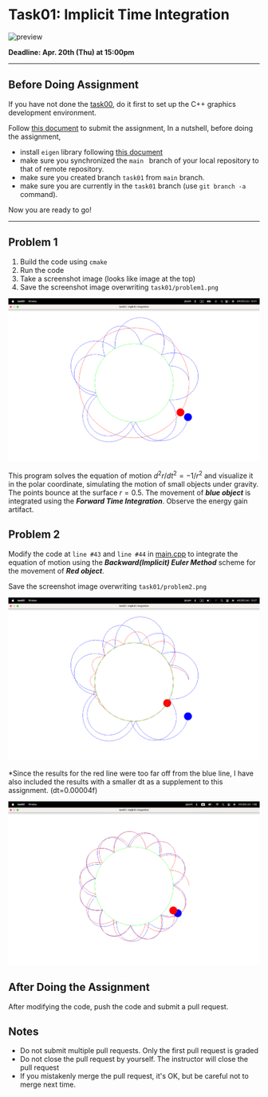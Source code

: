 # Task01: Implicit Time Integration

![preview](preview.png)

**Deadline: Apr. 20th (Thu) at 15:00pm**

----

## Before Doing Assignment

If you have not done the [task00](../task00), do it first to set up the C++ graphics development environment.

Follow [this document](../doc/submit.md) to submit the assignment, In a nutshell, before doing the assignment,

- install `eigen` library following  [this document](../doc/setup_eigen.md)
- make sure you synchronized the `main ` branch of your local repository  to that of remote repository.
- make sure you created branch `task01` from `main` branch.
- make sure you are currently in the `task01` branch (use `git branch -a` command).

Now you are ready to go!

---

## Problem 1

1. Build the code using `cmake`
2. Run the code
3. Take a screenshot image (looks like image at the top)
4. Save the screenshot image overwriting `task01/problem1.png`

![problem1](problem1.png)

This program solves the equation of motion ${d^2 r}/{d t^2} = - {1}/{r^2}$ and visualize it in the polar coordinate, simulating the motion of small objects under gravity. The points bounce at the surface $r=0.5$. The movement of ***blue object*** is integrated using the ***Forward Time Integration***. Observe the energy gain artifact. 




## Problem 2

Modify the code at `line #43`  and `line #44` in [main.cpp](main.cpp) to integrate the equation of motion using the ***Backward(Implicit) Euler Method*** scheme for the movement of ***Red object***. 

Save the screenshot image overwriting `task01/problem2.png`

![problem2](problem2.png)

*Since the results for the red line were too far off from the blue line, I have also included the results with a smaller dt as a supplement to this assignment. (dt=0.00004f)

![dt=0.00004f](dt=0.00004f.png)


## After Doing the Assignment

After modifying the code, push the code and submit a pull request.





## Notes

- Do not submit multiple pull requests. Only the first pull request is graded
- Do not close the pull request by yourself. The instructor will close the pull request
- If you mistakenly merge the pull request, it's OK, but be careful not to merge next time. 


